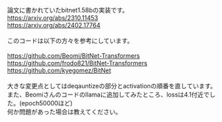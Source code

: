 論文に書かれていたbitnet1.58bの実装です。<br>
https://arxiv.org/abs/2310.11453<br>
https://arxiv.org/abs/2402.17764<br>
<br>
このコードは以下の方々を参考にしています。<br>
<br>
https://github.com/Beomi/BitNet-Transformers<br>
https://github.com/frodo821/BitNet-Transformers<br>
https://github.com/kyegomez/BitNet<br>
<br>
大きな変更点としてはdeqauntizeの部分とactivationの順番を直しています。<br>
また、Beomiさんのコードのllamaに追加してみたところ、lossは4.1付近でした。(epoch50000ほど)<br>
何か問題があった場合は教えてください。<br>
